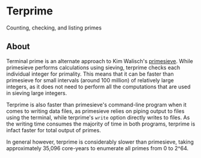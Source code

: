 # Terprime
Counting, checking, and listing primes

## About 
Terminal prime is an alternate approach to Kim Walisch's [primesieve](https://github.com/kimwalisch/primesieve). While primesieve performs calculations using sieving, terprime checks each individual integer for primality. This means that it can be faster than primesieve for small intervals (around 100 million) of relatively large integers, as it does not need to perform all the computations that are used in sieving large integers. 

Terprime is also faster than primesieve's command-line program when it comes to writing data files, as primesieve relies on piping output to files using the terminal, while terprime's `write` option directly writes to files. As the writing time consumes the majority of time in both programs, terprime is infact faster for total output of primes. 

In general however, terprime is considerably slower than primesieve, taking approximately 35,096 core-years to enumerate all primes from 0 to 2^64. 
